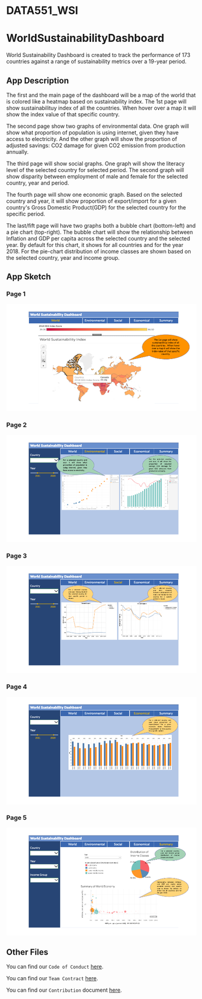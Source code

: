 # DATA551_WSI

# WorldSustainabilityDashboard

World Sustainability Dashboard is created to track the performance of 173 countries against a range of sustainability metrics over a 19-year period.

## App Description

The first and the main page of the dashboard will be a map of the world that is colored like a heatmap based on sustainability index. The 1st page will show sustainabilituy index of all the countries. When hover over a map it will show the index value of that specific country. 

The second page show two graphs of environmental data. One graph will show what proportion of population is using internet, given they have access to electricity. And the other graph will show the proportion of adjusted savings: CO2 damage for given CO2 emission from production annually.

The third page will show social graphs. One graph will show the literacy level of the selected country for selected period. The second graph will show disparity between employment of male and female for the selected country, year and period.

The fourth page will show one economic graph. Based on the selected country and year, it will show proportion of export/import for a given country's Gross Domestic Product(GDP) for the selected country for the specific period.

The last/fift page will have two graphs both a bubble chart (bottom-left) and a pie chart (top-right). The bubble chart will show the relationship between Inflation and GDP per capita across the selected country and the selected year. By default for this chart, it shows for all countries and for the year 2018. For the pie-chart distribution of income classes are shown based on the selected country, year and income group. 

## App Sketch

### Page 1

![World Sustainability Dashboard, Page 1](./dashboard_sketch/page1.png)

### Page 2

![VWorld Sustainability Dashboard, Page 2](./dashboard_sketch/page2.png)

### Page 3

![World Sustainability Dashboard, Page 3](./dashboard_sketch/page3.png)

### Page 4

![World Sustainability Dashboard, Page 4](./dashboard_sketch/page4.png)

### Page 5

![VWorld Sustainability Dashboard, Page 5](./dashboard_sketch/page5.png)

## Other Files

You can find our `Code of Conduct` [here](./project_guidelines/Code_of_Conduct.md).

You can find our `Team Contract` [here](./project_guidelines/team-contract.md).

You can find our `Contribution` document [here](./project_guidelines/CONTRIBUTION.md).
